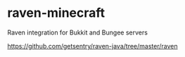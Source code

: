 # raven-minecraft

Raven integration for Bukkit and Bungee servers

https://github.com/getsentry/raven-java/tree/master/raven
